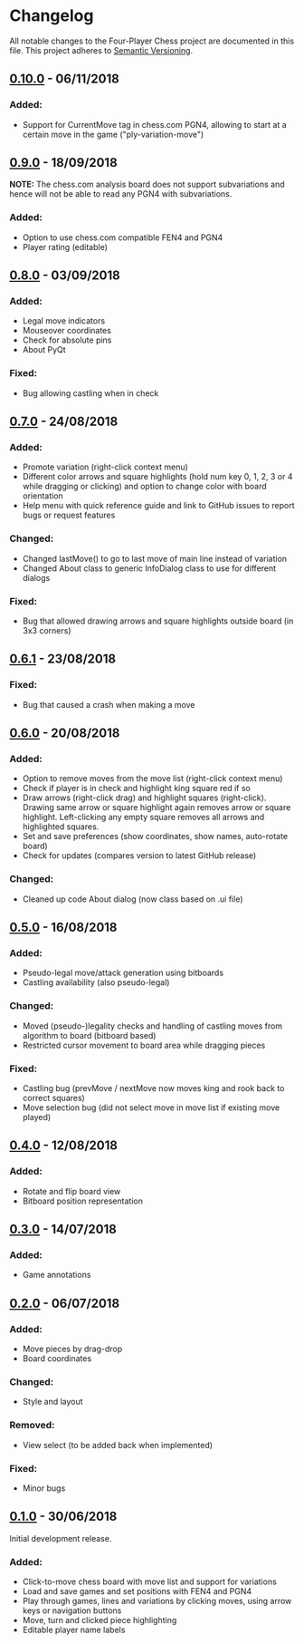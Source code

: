 <!--
This file is part of the Four-Player Chess project, a four-player chess GUI.

Copyright (C) 2018, GammaDeltaII

This program is free software: you can redistribute it and/or modify
it under the terms of the GNU General Public License as published by
the Free Software Foundation, either version 3 of the License, or
(at your option) any later version.

This program is distributed in the hope that it will be useful,
but WITHOUT ANY WARRANTY; without even the implied warranty of
MERCHANTABILITY or FITNESS FOR A PARTICULAR PURPOSE.  See the
GNU General Public License for more details.

You should have received a copy of the GNU General Public License
along with this program.  If not, see <http://www.gnu.org/licenses/>.
-->

# Changelog
All notable changes to the Four-Player Chess project are documented in this file.
This project adheres to [Semantic Versioning](https://semver.org/spec/v2.0.0).

<!-- Types of changes: Added, Changed, Deprecated, Removed, Fixed -->

## [0.10.0] - 06/11/2018
### Added:
- Support for CurrentMove tag in chess.com PGN4, allowing to start at a certain move in the game ("ply-variation-move")


## [0.9.0] - 18/09/2018
**NOTE:** The chess.com analysis board does not support subvariations and hence will not be able to read any PGN4 with subvariations.
### Added:
- Option to use chess.com compatible FEN4 and PGN4
- Player rating (editable)


## [0.8.0] - 03/09/2018
### Added:
- Legal move indicators
- Mouseover coordinates
- Check for absolute pins
- About PyQt
### Fixed:
- Bug allowing castling when in check


## [0.7.0] - 24/08/2018
### Added:
- Promote variation (right-click context menu)
- Different color arrows and square highlights (hold num key 0, 1, 2, 3 or 4 while dragging or clicking) and option to change color with board orientation
- Help menu with quick reference guide and link to GitHub issues to report bugs or request features
### Changed:
- Changed lastMove() to go to last move of main line instead of variation
- Changed About class to generic InfoDialog class to use for different dialogs
### Fixed:
- Bug that allowed drawing arrows and square highlights outside board (in 3x3 corners)


## [0.6.1] - 23/08/2018
### Fixed:
- Bug that caused a crash when making a move


## [0.6.0] - 20/08/2018
### Added:
- Option to remove moves from the move list (right-click context menu)
- Check if player is in check and highlight king square red if so
- Draw arrows (right-click drag) and highlight squares (right-click). Drawing same arrow or square highlight again removes arrow or square highlight. Left-clicking any empty square removes all arrows and highlighted squares.
- Set and save preferences (show coordinates, show names, auto-rotate board)
- Check for updates (compares version to latest GitHub release)

### Changed:
- Cleaned up code About dialog (now class based on .ui file)


## [0.5.0] - 16/08/2018
### Added:
- Pseudo-legal move/attack generation using bitboards
- Castling availability (also pseudo-legal)
### Changed:
- Moved (pseudo-)legality checks and handling of castling moves from algorithm to board (bitboard based)
- Restricted cursor movement to board area while dragging pieces
### Fixed:
- Castling bug (prevMove / nextMove now moves king and rook back to correct squares)
- Move selection bug (did not select move in move list if existing move played)


## [0.4.0] - 12/08/2018
### Added:
- Rotate and flip board view
- Bitboard position representation


## [0.3.0] - 14/07/2018
### Added:
- Game annotations


## [0.2.0] - 06/07/2018
### Added:
- Move pieces by drag-drop
- Board coordinates
### Changed:
- Style and layout
### Removed:
- View select (to be added back when implemented)
### Fixed:
- Minor bugs


## [0.1.0] - 30/06/2018
Initial development release.
### Added:
- Click-to-move chess board with move list and support for variations
- Load and save games and set positions with FEN4 and PGN4
- Play through games, lines and variations by clicking moves, using arrow keys or navigation buttons 
- Move, turn and clicked piece highlighting
- Editable player name labels


<!-- Links to releases -->
[0.10.0]: https://github.com/GammaDeltaII/4PlayerChess/releases/tag/0.10.0
[0.9.0]: https://github.com/GammaDeltaII/4PlayerChess/releases/tag/0.9.0
[0.8.0]: https://github.com/GammaDeltaII/4PlayerChess/releases/tag/0.8.0
[0.7.0]: https://github.com/GammaDeltaII/4PlayerChess/releases/tag/0.7.0
[0.6.1]: https://github.com/GammaDeltaII/4PlayerChess/releases/tag/0.6.1
[0.6.0]: https://github.com/GammaDeltaII/4PlayerChess/releases/tag/0.6.0
[0.5.0]: https://github.com/GammaDeltaII/4PlayerChess/releases/tag/0.5.0
[0.4.0]: https://github.com/GammaDeltaII/4PlayerChess/releases/tag/0.4.0
[0.3.0]: https://github.com/GammaDeltaII/4PlayerChess/releases/tag/0.3.0
[0.2.0]: https://github.com/GammaDeltaII/4PlayerChess/releases/tag/0.2.0
[0.1.0]: https://github.com/GammaDeltaII/4PlayerChess/releases/tag/0.1.0